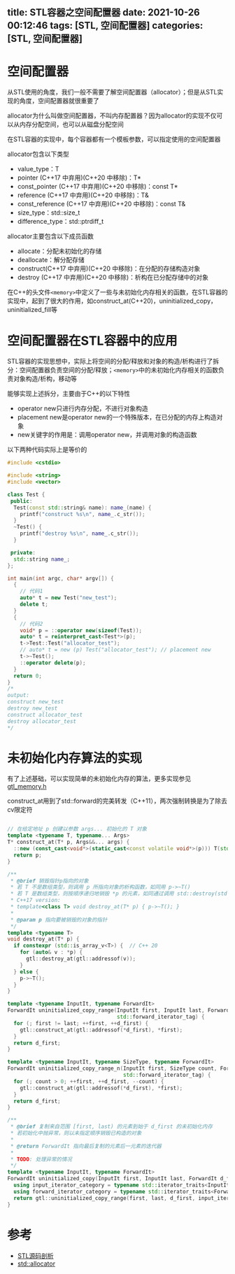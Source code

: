 title: STL容器之空间配置器
date: 2021-10-26 00:12:46
tags: [STL, 空间配置器]
categories: [STL, 空间配置器]
---

# 空间配置器

从STL使用的角度，我们一般不需要了解空间配置器（allocator）；但是从STL实现的角度，空间配置器就很重要了

allocator为什么叫做空间配置器，不叫内存配置器？因为allocator的实现不仅可以从内存分配空间，也可以从磁盘分配空间

在STL容器的实现中，每个容器都有一个模板参数，可以指定使用的空间配置器

allocator包含以下类型

- value_type：T
- pointer (C++17 中弃用)(C++20 中移除)：T*
- const_pointer (C++17 中弃用)(C++20 中移除)：const T*
- reference (C++17 中弃用)(C++20 中移除)：T&
- const_reference (C++17 中弃用)(C++20 中移除)：const T&
- size_type：std::size_t
- difference_type：std::ptrdiff_t

allocator主要包含以下成员函数

- allocate：分配未初始化的存储
- deallocate：解分配存储
- construct(C++17 中弃用)(C++20 中移除)：在分配的存储构造对象
- destroy (C++17 中弃用)(C++20 中移除)：析构在已分配存储中的对象

在C++的头文件`<memory>`中定义了一些与未初始化内存相关的函数，在STL容器的实现中，起到了很大的作用，如construct_at(C++20)，uninitialized_copy，uninitialized_fill等

# 空间配置器在STL容器中的应用

STL容器的实现思想中，实际上将空间的分配/释放和对象的构造/析构进行了拆分：空间配置器负责空间的分配/释放；`<memory>`中的未初始化内存相关的函数负责对象构造/析构，移动等

能够实现上述拆分，主要由于C++的以下特性

- operator new只进行内存分配，不进行对象构造
- placement new是operator new的一个特殊版本，在已分配的内存上构造对象
- new关键字的作用是：调用operator new，并调用对象的构造函数

以下两种代码实际上是等价的

```cpp
#include <cstdio>

#include <string>
#include <vector>

class Test {
 public:
  Test(const std::string& name): name_(name) {
    printf("construct %s\n", name_.c_str());
  }
  ~Test() {
    printf("destroy %s\n", name_.c_str());
  }

 private:
  std::string name_;
};

int main(int argc, char* argv[]) {
  {
    // 代码1
    auto* t = new Test("new_test");
    delete t;
  }
  {
    // 代码2
    void* p = ::operator new(sizeof(Test));
    auto* t = reinterpret_cast<Test*>(p);
    t->Test::Test("allocator_test");
    // auto* t = new (p) Test("allocator_test"); // placement new
    t->~Test();
    ::operator delete(p);
  }
  return 0;
}
/*
output:
construct new_test
destroy new_test
construct allocator_test
destroy allocator_test
*/
```

# 未初始化内存算法的实现

有了上述基础，可以实现简单的未初始化内存的算法，更多实现参见[gtl_memory.h](https://github.com/gwq5210/gtl/blob/main/gtl/algorithm/gtl_memory.h)

construct_at用到了std::forward的完美转发（C++11），两次强制转换是为了除去cv限定符

```cpp

// 在给定地址 p 创建以参数 args... 初始化的 T 对象
template <typename T, typename... Args>
T* construct_at(T* p, Args&&... args) {
  ::new (const_cast<void*>(static_cast<const volatile void*>(p))) T(std::forward<Args>(args)...);
  return p;
}

/**
 * @brief 销毁指针p指向的对象
 * 若 T 不是数组类型，则调用 p 所指向对象的析构函数，如同用 p->~T()
 * 若 T 是数组类型，则按顺序递归地销毁 *p 的元素，如同通过调用 std::destroy(std::begin(*p), std::end(*p))
 * C++17 version:
 * template<class T> void destroy_at(T* p) { p->~T(); }
 *
 * @param p 指向要被销毁的对象的指针
 */
template <typename T>
void destroy_at(T* p) {
  if constexpr (std::is_array_v<T>) {  // C++ 20
    for (auto& v : *p) {
      gtl::destroy_at(gtl::addressof(v));
    }
  } else {
    p->~T();
  }
}

template <typename InputIt, typename ForwardIt>
ForwardIt uninitialized_copy_range(InputIt first, InputIt last, ForwardIt d_first, std::input_iterator_tag,
                                   std::forward_iterator_tag) {
  for (; first != last; ++first, ++d_first) {
    gtl::construct_at(gtl::addressof(*d_first), *first);
  }
  return d_first;
}

template <typename InputIt, typename SizeType, typename ForwardIt>
ForwardIt uninitialized_copy_range_n(InputIt first, SizeType count, ForwardIt d_first, std::input_iterator_tag,
                                     std::forward_iterator_tag) {
  for (; count > 0; ++first, ++d_first, --count) {
    gtl::construct_at(gtl::addressof(*d_first), *first);
  }
  return d_first;
}

/**
 * @brief 复制来自范围 [first, last) 的元素到始于 d_first 的未初始化内存
 * 若初始化中抛异常，则以未指定顺序销毁已构造的对象
 *
 * @return ForwardIt 指向最后复制的元素后一元素的迭代器
 *
 * TODO: 处理异常的情况
 */
template <typename InputIt, typename ForwardIt>
ForwardIt uninitialized_copy(InputIt first, InputIt last, ForwardIt d_first) {
  using input_iterator_category = typename std::iterator_traits<InputIt>::iterator_category;
  using forward_iterator_category = typename std::iterator_traits<ForwardIt>::iterator_category;
  return gtl::uninitialized_copy_range(first, last, d_first, input_iterator_category(), forward_iterator_category());
}
```

# 参考

- [STL源码剖析](https://item.jd.com/11821611.html)
- [std::allocator](https://zh.cppreference.com/w/cpp/memory/allocator)
